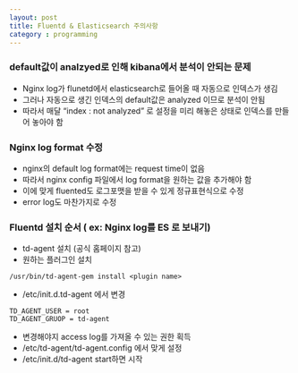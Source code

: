 ```yaml
---
layout: post
title: Fluentd & Elasticsearch 주의사항
category : programming
---
```


### default값이 analzyed로 인해 kibana에서 분석이 안되는 문제
- Nginx log가 flunetd에서 elasticsearch로 들어올 때 자동으로 인덱스가 생김
- 그러나 자동으로 생긴 인덱스의 default값은 analyzed 이므로 분석이 안됨
- 따라서 매달 “index : not analyzed” 로 설정을 미리 해놓은 상태로 인덱스를 만들어 놓아야 함

### Nginx log format 수정
- nginx의 default log format에는 request time이 없음
- 따라서 nginx config 파일에서 log format을 원하는 값을 추가해야 함
- 이에 맞게 fluented도 로그포맷을 받을 수 있게 정규표현식으로 수정
- error log도 마찬가지로 수정

### Fluentd 설치 순서 ( ex: Nginx log를 ES 로 보내기)
- td-agent 설치 (공식 홈페이지 참고)
- 원하는 플러그인 설치 

```
/usr/bin/td-agent-gem install <plugin name>
```

-  /etc/init.d.td-agent 에서 변경

```
TD_AGENT_USER = root
TD_AGENT_GRUOP = td-agent
```

- 변경해야지 access log를 가져올 수 있는 권한 획득
- /etc/td-agent/td-agent.config 에서 맞게 설정
- /etc/init.d/td-agent start하면 시작